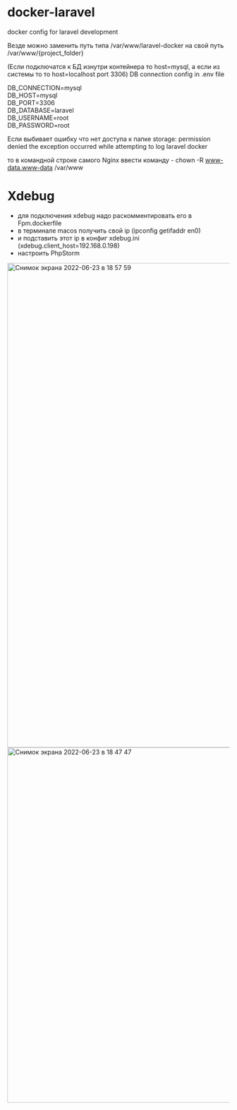 # docker-laravel
docker config for laravel development

Везде можно заменить путь типа /var/www/laravel-docker на свой путь /var/www/{project_folder}

(Если подключатся к БД изнутри контейнера то host=mysql, а если из системы то то host=localhost port 3306)
DB connection config in .env file

DB_CONNECTION=mysql <br>
DB_HOST=mysql <br>
DB_PORT=3306 <br>
DB_DATABASE=laravel <br>
DB_USERNAME=root <br>
DB_PASSWORD=root <br>

Если выбивает ошибку что нет доступа к папке storage:
permission denied the exception occurred while attempting to log laravel docker

то в командной строке самого Nginx ввести команду - 
chown -R www-data.www-data /var/www

# Xdebug
- для подключения xdebug надо раскомментировать его в Fpm.dockerfile
- в терминале macos получить свой ip (ipconfig getifaddr en0) 
- и подставить этот ip в конфиг xdebug.ini (xdebug.client_host=192.168.0.198)
- настроить PhpStorm
<img width="1099" alt="Снимок экрана 2022-06-23 в 18 57 59" src="https://user-images.githubusercontent.com/5227819/175342963-71e51bb6-be76-49b0-9b7b-90f8f7b3c74e.png">
<img width="806" alt="Снимок экрана 2022-06-23 в 18 47 47" src="https://user-images.githubusercontent.com/5227819/175340883-f22e9e17-fb5e-4225-ae51-2bd660413096.png">
